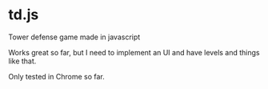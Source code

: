 td.js
=====

Tower defense game made in javascript

Works great so far, but I need to implement an UI and have levels and things like that. 

Only tested in Chrome so far. 
